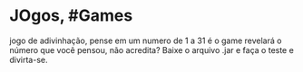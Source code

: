 # JOgos, #Games
jogo de adivinhação, pense em um numero de 1 a 31 é o game revelará o número que você pensou, não acredita? Baixe o arquivo .jar e faça o teste e divirta-se.
